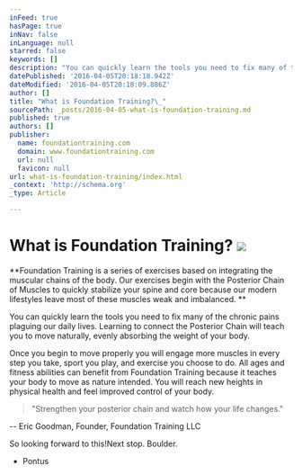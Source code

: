 ```yaml
---
inFeed: true
hasPage: true
inNav: false
inLanguage: null
starred: false
keywords: []
description: "You can quickly learn the tools you need to fix many of the chronic pains \n\nplaguing our daily lives. Learning to connect the Posterior Chain will teach you to move \n\nnaturally, evenly absorbing the weight of your body.\_"
datePublished: '2016-04-05T20:18:18.942Z'
dateModified: '2016-04-05T20:18:09.886Z'
author: []
title: "What is Foundation Training?\_"
sourcePath: _posts/2016-04-05-what-is-foundation-training.md
published: true
authors: []
publisher:
  name: foundationtraining.com
  domain: www.foundationtraining.com
  url: null
  favicon: null
url: what-is-foundation-training/index.html
_context: 'http://schema.org'
_type: Article

---
```

# What is Foundation Training? ![](https://the-grid-user-content.s3-us-west-2.amazonaws.com/9059ed3d-94c4-406d-b399-bdf302bf09f7.jpg)

**Foundation Training is a series of exercises based on integrating the muscular chains of 
the body. Our exercises begin with the Posterior Chain of Muscles to quickly stabilize your 
spine and core because our modern lifestyles leave most of these muscles weak and 
imbalanced. **

You can quickly learn the tools you need to fix many of the chronic pains 
plaguing our daily lives. Learning to connect the Posterior Chain will teach you to move 
naturally, evenly absorbing the weight of your body. 

Once you begin to move properly you 
will engage more muscles in every step you take, sport you play, and exercise you choose 
to do. All ages and fitness abilities can benefit from Foundation Training because it teaches 
your body to move as nature intended. You will reach new heights in physical health and 
feel improved control of your body.

> "Strengthen your posterior chain and watch how
> your life changes." 

-- Eric Goodman, Founder, Foundation Training LLC 

So looking forward to this!Next stop. Boulder.

- Pontus